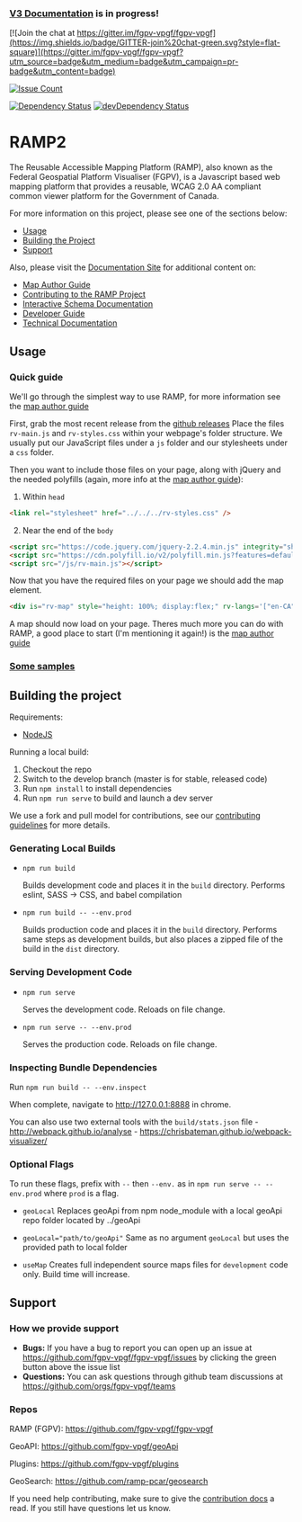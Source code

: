 ### [V3 Documentation](https://docs.fgpv.org/fgpv-vpgf/fgpv-vpgf/v3/#/) is in progress!


[![Join the chat at https://gitter.im/fgpv-vpgf/fgpv-vpgf](https://img.shields.io/badge/GITTER-join%20chat-green.svg?style=flat-square)](https://gitter.im/fgpv-vpgf/fgpv-vpgf?utm_source=badge&utm_medium=badge&utm_campaign=pr-badge&utm_content=badge)

[![Issue Count](https://codeclimate.com/github/fgpv-vpgf/fgpv-vpgf/badges/issue_count.svg)](https://codeclimate.com/github/fgpv-vpgf/fgpv-vpgf)

[![Dependency Status](https://david-dm.org/fgpv-vpgf/fgpv-vpgf.svg?style=flat-square)](https://david-dm.org/fgpv-vpgf/fgpv-vpgf)
[![devDependency Status](https://david-dm.org/fgpv-vpgf/fgpv-vpgf/dev-status.svg?style=flat-square)](https://david-dm.org/fgpv-vpgf/fgpv-vpgf#info=devDependencies)

# RAMP2

The Reusable Accessible Mapping Platform (RAMP), also known as the Federal Geospatial Platform Visualiser (FGPV), is a Javascript based web mapping platform that provides a reusable, WCAG 2.0 AA compliant common viewer platform for the Government of Canada.

For more information on this project, please see one of the sections below:

* [Usage](#usage)
* [Building the Project](#building-the-project)
* [Support](#support)

Also, please visit the [Documentation Site](http://fgpv-vpgf.github.io/fgpv-vpgf/ghpages-docs/#/home) for additional content on:

* [Map Author Guide](http://fgpv-vpgf.github.io/fgpv-vpgf/ghpages-docs/#/mapauthor/intro)
* [Contributing to the RAMP Project](http://fgpv-vpgf.github.io/fgpv-vpgf/ghpages-docs/#/contribute/getting_started)
* [Interactive Schema Documentation](https://fgpv-vpgf.github.io/schema-to-docs/)
* [Developer Guide](http://fgpv-vpgf.github.io/fgpv-vpgf/ghpages-docs/#/developer/intro)
* [Technical Documentation](http://fgpv-vpgf.github.io/fgpv-vpgf/ghpages-docs/#/technical/architecture)

## Usage

### Quick guide

We'll go through the simplest way to use RAMP, for more information see the [map author guide](#map-author-guide)

First, grab the most recent release from the [github releases](https://github.com/fgpv-vpgf/fgpv-vpgf/releases)
Place the files `rv-main.js` and `rv-styles.css` within your webpage's folder structure. We usually put our JavaScript files under a `js` folder and our stylesheets under a `css` folder.

Then you want to include those files on your page, along with jQuery and the needed polyfills (again, more info at the [map author guide](#map-author-guide)):
1. Within `head`
```html
<link rel="stylesheet" href="../../../rv-styles.css" />
```
2. Near the end of the `body`
```html
<script src="https://code.jquery.com/jquery-2.2.4.min.js" integrity="sha256-BbhdlvQf/xTY9gja0Dq3HiwQF8LaCRTXxZKRutelT44=" crossorigin="anonymous"></script>
<script src="https://cdn.polyfill.io/v2/polyfill.min.js?features=default,Object.entries,Object.values,Array.prototype.find,Array.prototype.findIndex,Array.prototype.values,Array.prototype.includes,HTMLCanvasElement.prototype.toBlob,String.prototype.repeat,String.prototype.codePointAt,String.fromCodePoint,NodeList.prototype.@@iterator,Promise,Promise.prototype.finally"></script>
<script src="/js/rv-main.js"></script>
```

Now that you have the required files on your page we should add the map element.

```html
<div is="rv-map" style="height: 100%; display:flex;" rv-langs='["en-CA", "fr-CA"]'></div>
```

A map should now load on your page. Theres much more you can do with RAMP, a good place to start (I'm mentioning it again!) is the [map author guide](#map-author-guide)

### [Some samples](http://fgpv.cloudapp.net/demo/develop/dev/samples/index-samples.html)

## Building the project

Requirements:

- [NodeJS](https://nodejs.org/)

Running a local build:

1. Checkout the repo
2. Switch to the develop branch (master is for stable, released code)
3. Run `npm install` to install dependencies
4. Run `npm run serve` to build and launch a dev server

We use a fork and pull model for contributions, see our [contributing guidelines](http://fgpv-vpgf.github.io/fgpv-vpgf/ghpages-docs/#/contribute/getting_started) for more details.

### Generating Local Builds

- `npm run build`

    Builds development code and places it in the `build` directory. Performs eslint, SASS -> CSS, and babel compilation

- `npm run build -- --env.prod`

    Builds production code and places it in the `build` directory. Performs same steps as development builds, but also places a zipped file of the build in the `dist` directory.


### Serving Development Code

- `npm run serve`

    Serves the development code. Reloads on file change.

- `npm run serve -- --env.prod`

    Serves the production code. Reloads on file change.

### Inspecting Bundle Dependencies

Run `npm run build -- --env.inspect`

When complete, navigate to http://127.0.0.1:8888 in chrome.

You can also use two external tools with the `build/stats.json` file
    - http://webpack.github.io/analyse
    - https://chrisbateman.github.io/webpack-visualizer/

### Optional Flags

To run these flags, prefix with `--` then `--env.` as in `npm run serve -- --env.prod` where `prod` is a flag.

- `geoLocal`
    Replaces geoApi from npm node_module with a local geoApi repo folder located by ../geoApi

- `geoLocal="path/to/geoApi"`
    Same as no argument `geoLocal` but uses the provided path to local folder

- `useMap`
    Creates full independent source maps files for `development` code only. Build time will increase.

## Support

### How we provide support
- **Bugs:** If you have a bug to report you can open up an issue at https://github.com/fgpv-vpgf/fgpv-vpgf/issues by clicking the green button above the issue list
- **Questions:** You can ask questions through github team discussions at https://github.com/orgs/fgpv-vpgf/teams

### Repos
RAMP (FGPV): https://github.com/fgpv-vpgf/fgpv-vpgf

GeoAPI: https://github.com/fgpv-vpgf/geoApi

Plugins: https://github.com/fgpv-vpgf/plugins

GeoSearch: https://github.com/ramp-pcar/geosearch

If you need help contributing, make sure to give the [contribution docs](http://fgpv-vpgf.github.io/fgpv-vpgf/ghpages-docs/#/contribute/getting_started) a read. If you still have questions let us know.